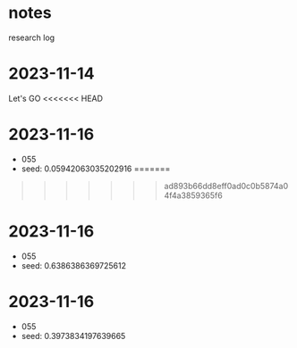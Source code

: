 # notes
research log
# 2023-11-14
Let's GO
<<<<<<< HEAD

# 2023-11-16
- 055
- seed: 0.05942063035202916
=======
>>>>>>> ad893b66dd8eff0ad0c0b5874a04f4a3859365f6

# 2023-11-16
- 055
- seed: 0.6386386369725612

# 2023-11-16
- 055
- seed: 0.3973834197639665
